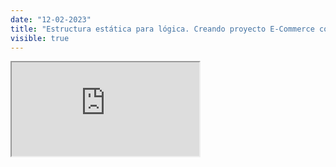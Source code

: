 ```yaml
---
date: "12-02-2023"
title: "Estructura estática para lógica. Creando proyecto E-Commerce con Angular, día 05"
visible: true
---
```

<iframe src="https://www.youtube.com/embed/7-lzx_K-cTk" allowfullscreen></iframe>
